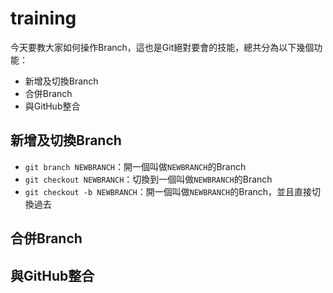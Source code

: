 # training

今天要教大家如何操作Branch，這也是Git絕對要會的技能，總共分為以下幾個功能：

* 新增及切換Branch
* 合併Branch
* 與GitHub整合

## 新增及切換Branch

* `git branch NEWBRANCH`：開一個叫做`NEWBRANCH`的Branch
* `git checkout NEWBRANCH`：切換到一個叫做`NEWBRANCH`的Branch
* `git checkout -b NEWBRANCH`：開一個叫做`NEWBRANCH`的Branch，並且直接切換過去

## 合併Branch

## 與GitHub整合
